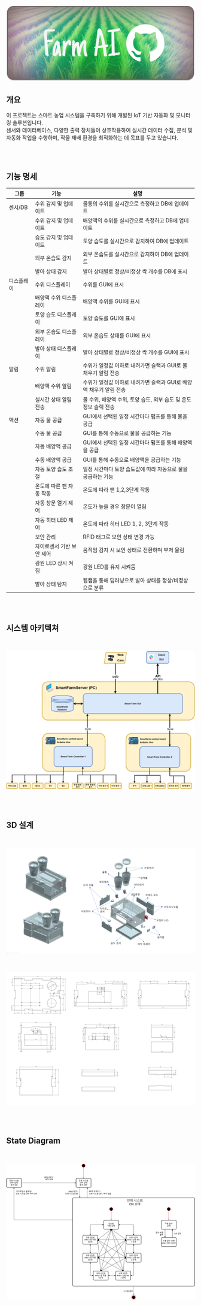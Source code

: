 
![system_architecture](images/banner.png)

## 개요

이 프로젝트는 스마트 농업 시스템을 구축하기 위해 개발된 IoT 기반 자동화 및 모니터링 솔루션입니다.<br> 센서와 데이터베이스, 다양한 출력 장치들이 상호작용하여 실시간 데이터 수집, 분석 및 자동화 작업을 수행하며, 작물 재배 환경을 최적화하는 데 목표를 두고 있습니다.

<br>
<br>

## 기능 명세

| 그룹        | 기능                     | 설명                                                      |
|-------------|--------------------------|-----------------------------------------------------------|
| 센서/DB     | 수위 감지 및 업데이트        | 물통의 수위를 실시간으로 측정하고 DB에 업데이트             |
|             | 수위 감지 및 업데이트        | 배양액의 수위를 실시간으로 측정하고 DB에 업데이트           |
|             | 습도 감지 및 업데이트        | 토양 습도를 실시간으로 감지하여 DB에 업데이트               |
|             | 외부 온습도 감지            | 외부 온습도를 실시간으로 감지하여 DB에 업데이트             |
|             | 발아 상태 감지             | 발아 상태별로 정상/비정상 싹 개수를 DB에 표시               |
| 디스플레이  | 수위 디스플레이             | 수위를 GUI에 표시                                         |
|             | 배양액 수위 디스플레이       | 배양액 수위를 GUI에 표시                                  |
|             | 토양 습도 디스플레이        | 토양 습도를 GUI에 표시                                    |
|             | 외부 온습도 디스플레이       | 외부 온습도 상태를 GUI에 표시                              |
|             | 발아 상태 디스플레이        | 발아 상태별로 정상/비정상 싹 개수를 GUI에 표시             |
| 알림        | 수위 알림                 | 수위가 일정값 이하로 내려가면 슬랙과 GUI로 물 채우기 알림 전송 |
|             | 배양액 수위 알림            | 수위가 일정값 이하로 내려가면 슬랙과 GUI로 배양액 채우기 알림 전송 |
|             | 실시간 상태 알림 전송       | 물 수위, 배양액 수위, 토양 습도, 외부 습도 및 온도 정보 슬랙 전송 |
| 액션        | 자동 물 공급               | GUI에서 선택된 일정 시간마다 펌프를 통해 물을 공급          |
|             | 수동 물 공급               | GUI를 통해 수동으로 물을 공급하는 기능                     |
|             | 자동 배양액 공급            | GUI에서 선택된 일정 시간마다 펌프를 통해 배양액을 공급       |
|             | 수동 배양액 공급            | GUI를 통해 수동으로 배양액을 공급하는 기능                 |
|             | 자동 토양 습도 조절         | 일정 시간마다 토양 습도값에 따라 자동으로 물을 공급하는 기능 |
|             | 온도에 따른 팬 자동 작동     | 온도에 따라 팬 1,2,3단계 작동                              |
|             | 자동 창문 열기 제어          | 온도가 높을 경우 창문이 열림                               |
|             | 자동 히터 LED 제어          | 온도에 따라 히터 LED 1, 2, 3단계 작동                     |
|             | 보안 관리                 | RFID 태그로 보안 상태 변경 가능                             |
|             | 자이로센서 기반 보안 제어     | 움직임 감지 시 보안 상태로 전환하며 부저 울림               |
|             | 광원 LED 상시 켜짐          | 광원 LED를 유지 시켜둠                                     |
|             | 발아 상태 탐지             | 웹캠을 통해 딥러닝으로 발아 상태를 정상/비정상으로 분류      |


<br>
<br>

## 시스템 아키텍쳐
<br>

![system_architecture](images/system_architecture.png)

<br>
<br>

## 3D 설계
<br>

![3D_architecture](images/3D_architecture.png)

<br>

![3D_architecture2](images/3D_architecture2.png)


<br>
<br>


## State Diagram
<br>

![State Diagram](images/state_diagram.png)

<br>
<br>